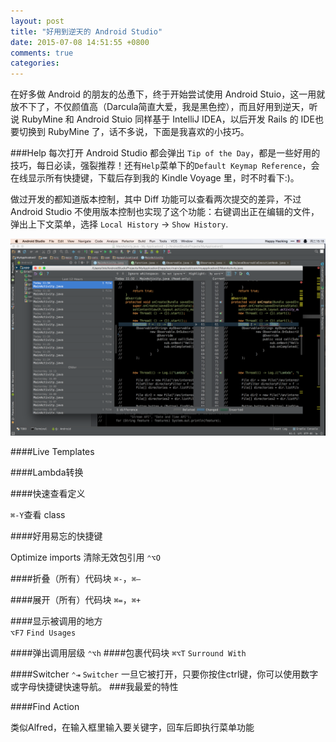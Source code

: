```yaml
---
layout: post
title: "好用到逆天的 Android Studio"
date: 2015-07-08 14:51:55 +0800
comments: true
categories: 
---
```

在好多做 Android 的朋友的怂恿下，终于开始尝试使用 Android Stuio，这一用就放不下了，不仅颜值高（Darcula简直大爱，我是黑色控），而且好用到逆天，听说 RubyMine 和 Android Stuio 同样基于 IntelliJ IDEA，以后开发 Rails 的 IDE也要切换到 RubyMine 了，话不多说，下面是我喜欢的小技巧。

###Help
每次打开 Android Studio 都会弹出 `Tip of the Day`，都是一些好用的技巧，每日必读，强裂推荐！还有`Help`菜单下的`Default Keymap Reference`，会在线显示所有快捷键，下载后存到我的 Kindle Voyage 里，时不时看下:)。

做过开发的都知道版本控制，其中 Diff 功能可以查看两次提交的差异，不过 Android Studio 不使用版本控制也实现了这个功能：右键调出正在编辑的文件，弹出上下文菜单，选择 `Local History` -> `Show History`.

![Local History](../images/local_history.png)



####Live Templates



####Lambda转换



####快速查看定义

`⌘-Y`查看 class 

####好用易忘的快捷键

Optimize imports 清除无效包引用
`⌃⌥O`

####折叠（所有）代码块
`⌘-`，`⌘—`

####展开（所有）代码块
`⌘=`，`⌘+`

####显示被调用的地方	
`⌥F7`	`Find Usages`

####弹出调用层级
`⌃⌥h`
####包裹代码块
`⌘⌥T` `Surround With`

####Switcher
`⌃⇥` `Switcher`
一旦它被打开，只要你按住ctrl键，你可以使用数字或字母快捷键快速导航。
###我最爱的特性

####Find Action

类似Alfred，在输入框里输入要关键字，回车后即执行菜单功能